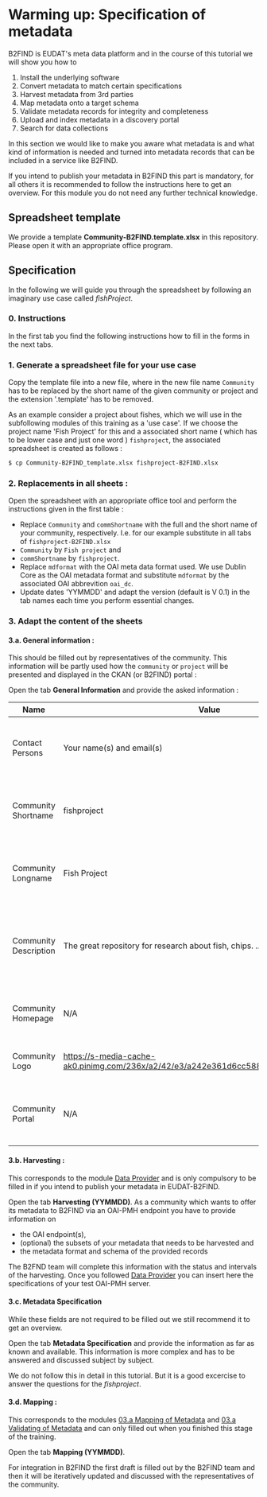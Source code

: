 # Warming up: Specification of metadata
B2FIND is EUDAT's meta data platform and in the course of this tutorial we will show you how to 

1. Install the underlying software
2. Convert metadata to match certain specifications
3. Harvest metadata from 3rd parties
4. Map metadata onto a target schema
5. Validate metadata records for integrity and completeness
6. Upload and index metadata in a discovery portal
7. Search for data collections

In this section we would like to make you aware what metadata is and what kind of information is needed and turned into metadata records that can be included in a service like B2FIND.

If you intend to publish your metadata in B2FIND this part is mandatory, for all others it is recommended to follow the instructions here to get an overview.
For this module you do not need any further technical knowledge.

## Spreadsheet template
We provide a template **Community-B2FIND.template.xlsx** in this repository. Please open it with an appropriate office program. 

## Specification
In the following we will guide you through the spreadsheet by following an imaginary use case called *fishProject*. 

### 0. Instructions
In the first tab you find the following instructions how to fill in the forms in the next tabs.

### 1. Generate a spreadsheet file for your use case 
Copy the template file into a new file, where in the new file name `Community` has to be replaced by the short name of the given community or project and the extension '.template' has to be removed.

As an example consider a project about fishes, which we will use in the subfollowing modules of this training as a 'use case'. If we choose the project name 'Fish Project' for this and a associated short name ( which has to be lower case and just one word ) `fishproject`, the associated spreadsheet is created as follows :

```sh
$ cp Community-B2FIND_template.xlsx fishproject-B2FIND.xlsx
```

### 2. Replacements in all sheets :
Open the spreadsheet with an appropriate office tool and perform the instructions given in the first table :

* Replace `Community` and `commShortname` with the full and the short name of your community, respectively.
I.e. for our example substitute in all tabs of `fishproject-B2FIND.xlsx`
* `Community` by `Fish project` and 
* `commShortname` by `fishproject`.
* Replace `mdformat` with the OAI meta data format used.
We use Dublin Core as the OAI metadata format and substitute `mdformat` by the associated OAI abbrevition `oai_dc`.
* Update dates 'YYMMDD' and adapt the version (default is V 0.1) in the tab names each time you perform essential changes.

### 3. Adapt the content of the sheets

#### 3.a. General information : 
This should be filled out by representatives of the community. This information will be partly used how the `community` or `project` will be presented and displayed in the CKAN (or B2FIND) portal :

Open the tab **General Information** and provide the asked information :

| Name                  | Value                  | Comments                                                                    |
|-----------------------|------------------------|-----------------------------------------------------------------------------|
| Contact Persons       | Your name(s) and email(s) | The persons can be asked by the B2FIND team                     |
| Community Shortname   | fishproject               | This is the name used in the B2FIND code and GUI                |
| Community Longname    | Fish Project              | This is the name used in the description part of the community  |
| Community Description | The great repository for research about fish, chips. ...  | This text is used in the B2FIND portal for the description of the community |
| Community Homepage    | N/A | This is set as link in the Community Description                            |
| Community Logo        | https://s-media-cache-ak0.pinimg.com/236x/a2/42/e3/a242e361d6cc5883f6f5304ccea90c97.jpg | This logo is used in the B2FIND portal                                      |
| Community Portal      | N/A | This is the data portal maintained by the community or project |

#### 3.b. Harvesting : 
This corresponds to the module [Data Provider](02.a-configure-OAI-data_provider.md) and is only compulsory to be filled in if you intend to publish your metadata in EUDAT-B2FIND.  

Open the tab **Harvesting (YYMMDD)**.
As a community which wants to offer its metadata to B2FIND via an OAI-PMH endpoint you have to provide information on
* the OAI endpoint(s),
* (optional) the subsets of your metadata that needs to be harvested and
* the metadata format and schema of the provided records

The B2FND team will complete this information with the status and intervals of the harvesting.
Once you followed [Data Provider](02.a-configure-OAI-data_provider.md) you can insert here the specifications of your test OAI-PMH server.

#### 3.c. Metadata Specification
While these fields are not required to be filled out we still recommend it to get an overview.

Open the tab **Metadata Specification** and provide the information as far as known and available. This information is more complex and has to be answered and discussed subject by subject.

We do not follow this in detail in this tutorial. But it is a good excercise to answer the questions for the *fishproject*.

#### 3.d. Mapping : 
This corresponds to the modules [03.a Mapping of Metadata](03.a-map-metadata.md) and [03.a Validating of Metadata](03.b-validate-metadata.md) and can only filled out when you finished this stage of the training. 

Open the tab **Mapping (YYMMDD)**.

For integration in B2FIND the first draft is filled out by the B2FIND team and then it will be iteratively updated and discussed with the representatives of the community.
